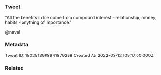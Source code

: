 ### Tweet
"All the benefits in life come from compound interest - relationship, money, habits - anything of importance." 

@naval

### Metadata
Tweet ID: 1502513968941879298
Created At: 2022-03-12T05:17:00.000Z

### Related

